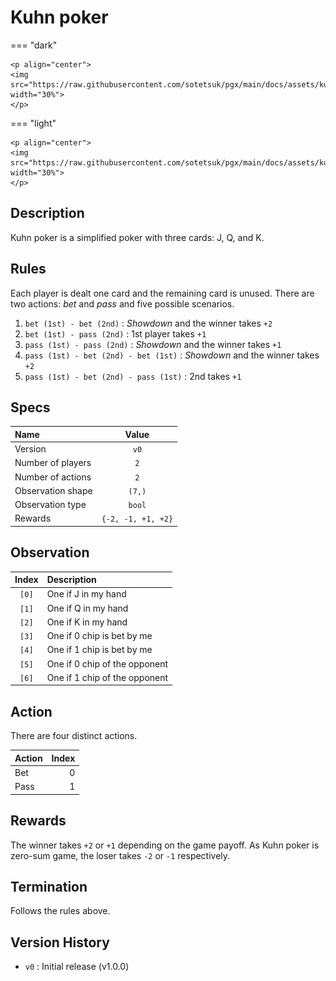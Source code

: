 # Kuhn poker

=== "dark" 

    <p align="center">
    <img src="https://raw.githubusercontent.com/sotetsuk/pgx/main/docs/assets/kuhn_poker_dark.gif" width="30%">
    </p>

=== "light" 

    <p align="center">
    <img src="https://raw.githubusercontent.com/sotetsuk/pgx/main/docs/assets/kuhn_poker_light.gif" width="30%">
    </p>
    
## Description

Kuhn poker is a simplified poker with three cards: J, Q, and K.

## Rules

Each player is dealt one card and the remaining card is unused.
There are two actions: *bet* and *pass* and five possible scenarios.

1. `bet (1st) - bet (2nd)` : *Showdown* and the winner takes `+2`
2. `bet (1st) - pass (2nd)` : 1st player takes `+1`
3. `pass (1st) - pass (2nd)` : *Showdown* and the winner takes `+1`
4. `pass (1st) - bet (2nd) - bet (1st)` : *Showdown* and the winner takes `+2`
5. `pass (1st) - bet (2nd) - pass (1st)` : 2nd takes `+1`

## Specs

| Name | Value |
|:---|:----:|
| Version | `v0` |
| Number of players | `2` |
| Number of actions | `2` |
| Observation shape | `(7,)` |
| Observation type | `bool` |
| Rewards | `{-2, -1, +1, +2}` |

## Observation

| Index | Description |
|:---:|:----|
| `[0]` | One if J in my hand |
| `[1]` | One if Q in my hand |
| `[2]` | One if K in my hand |
| `[3]` | One if 0 chip is bet by me |
| `[4]` | One if 1 chip is bet by me |
| `[5]` | One if 0 chip of the opponent |
| `[6]` | One if 1 chip of the opponent |

## Action
There are four distinct actions.

| Action | Index |
|:---|----:|
| Bet | 0|
| Pass | 1|


## Rewards
The winner takes `+2` or `+1` depending on the game payoff.
As Kuhn poker is zero-sum game, the loser takes `-2` or `-1` respectively.

## Termination
Follows the rules above.

## Version History

- `v0` : Initial release (v1.0.0)
